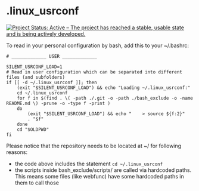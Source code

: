 # .linux_usrconf

[![Project Status: Active – The project has reached a stable, usable state and is being actively developed.](https://www.repostatus.org/badges/latest/active.svg)](https://www.repostatus.org/#active)

To read in your personal configuration by bash, add this to your ~/.bashrc:
```shell
# _____________ USER _____________

SILENT_USRCONF_LOAD=1
# Read in user configuration which can be separated into different files (and subfolders)
if [[ -d ~/.linux_usrconf ]]; then
    (exit "$SILENT_USRCONF_LOAD") && echo "Loading ~/.linux_usrconf:"
    cd ~/.linux_usrconf
    for f in $(find . \( -path ./.git -o -path ./bash_exclude -o -name README.md \) -prune -o -type f -print )
    do
        (exit "$SILENT_USRCONF_LOAD") && echo "    > source ${f:2}"
        . "$f"
    done
    cd "$OLDPWD"
fi
```
Please notice that the repository needs to be located at ~/ for following reasons:
* the code above includes the statement `cd ~/.linux_usrconf`
* the scripts inside bash_exclude/scripts/ are called via hardcoded paths. This means some files (like webfunc) have some hardcoded paths in them to call those

